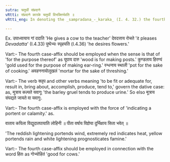 ```yaml
---
sutra: चतुर्थी संप्रदाने
vRtti: संप्रदाने कारके चतुर्थी विभक्तिर्भवति ॥
vRtti_eng: In denoting the _sampradana_-_karaka_ (I. 4. 32.) the fourth affix or the Dative is employed after the noun.

---
```

Ex. उपाध्यायाय गां ददाति 'He gives a cow to the teacher' देवदत्ताय रोचते 'it pleases _Devadatta_' (I.4.33) पुष्पेभ्यः स्पृहयति (I.4.36) 'he desires flowers.'

Vart:- The fourth case-affix should be employed when the sense is that of 'for the purpose thereof' as यूपाय दारु 'wood is for making posts.' कुण्डलाय हिरण्यं 'gold used for the purpose of making ear-ring.' रन्धनाय स्थाली 'pot for the sake of cooking.' अवहननायोलूखलं 'mortar for the sake of threshing.'

Vart:- The verb क्लृप and other verbs meaning 'to be fit or adequate for, result in, bring about, accomplish, produce, tend to,' govern the dative case: as, मूत्राय कल्पते यवागूः 'the barley gruel tends to produce urine.' So elso मूत्राय संपद्यते जायते वा यवागुः.  

Vart:- The fourth case-affix is employed with the force of 'indicating a portent or calamity.' as.

वाताय कपिला विद्युदातपायाति लोहिनी ॥
पीता वर्षाय विज्ञेया दुर्भिक्षाय सिता भवेत् ॥

'The reddish lightening portends wind, extremely red indicates heat, yellow portends rain and white lightening prognosticates famine.'

Vart:- The fourth case-affix should be employed in connection with the word हितः as गोभ्योहितं 'good for cows.'
